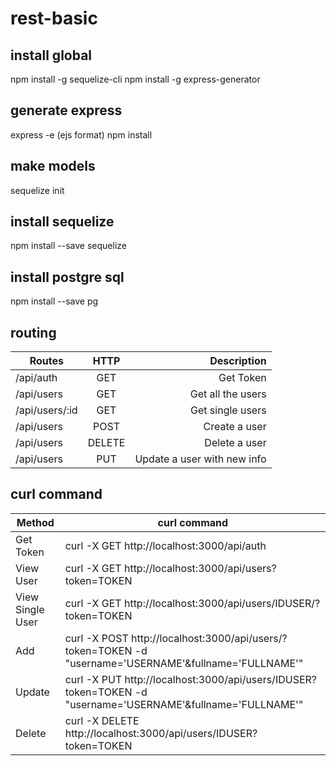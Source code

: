 # rest-basic

## install global
npm install -g sequelize-cli
npm install -g express-generator

## generate express
express -e (ejs format)
npm install

## make models
sequelize init

## install sequelize
npm install --save sequelize

## install postgre sql
npm install --save pg

## routing
| Routes          | HTTP           | Description  |
| --------------- |:-------------:| -----:|
| /api/auth       | GET    | Get Token
| /api/users      | GET    | Get all the users
| /api/users/:id  | GET    | Get single users
| /api/users      | POST   | Create a user
| /api/users      | DELETE | Delete a user
| /api/users      | PUT    | Update a user with new info

## curl command
| Method          | curl command                                                                                                                                     |
| --------------- | --------------- |
| Get Token         | curl -X GET http://localhost:3000/api/auth |
| View User         | curl -X GET http://localhost:3000/api/users?token=TOKEN |
| View Single User  | curl -X GET http://localhost:3000/api/users/IDUSER/?token=TOKEN |
| Add               | curl -X POST http://localhost:3000/api/users/?token=TOKEN -d "username='USERNAME'&fullname='FULLNAME'"|
| Update            | curl -X PUT http://localhost:3000/api/users/IDUSER?token=TOKEN -d "username='USERNAME'&fullname='FULLNAME'"|
| Delete            | curl -X DELETE http://localhost:3000/api/users/IDUSER?token=TOKEN |